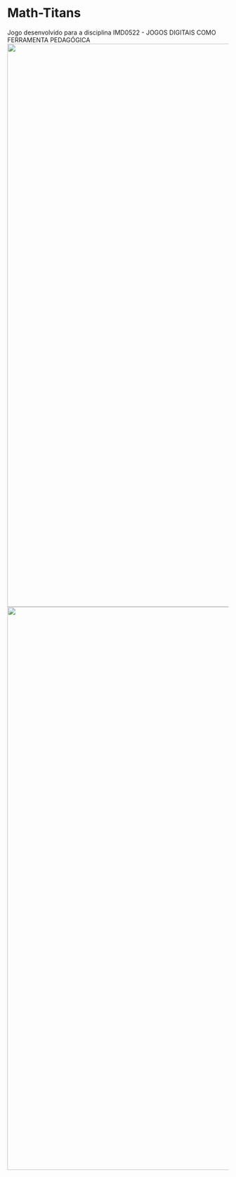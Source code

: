 # Math-Titans
Jogo desenvolvido para a disciplina IMD0522 - JOGOS DIGITAIS COMO FERRAMENTA PEDAGÓGICA
<img src="http://www.quimica.ufrn.br/quimica/download/UFRN.png" width="1280">
<img src="http://www.pop-rn.rnp.br/sites/default/files/inline-images/IMD.png" width="1280">

